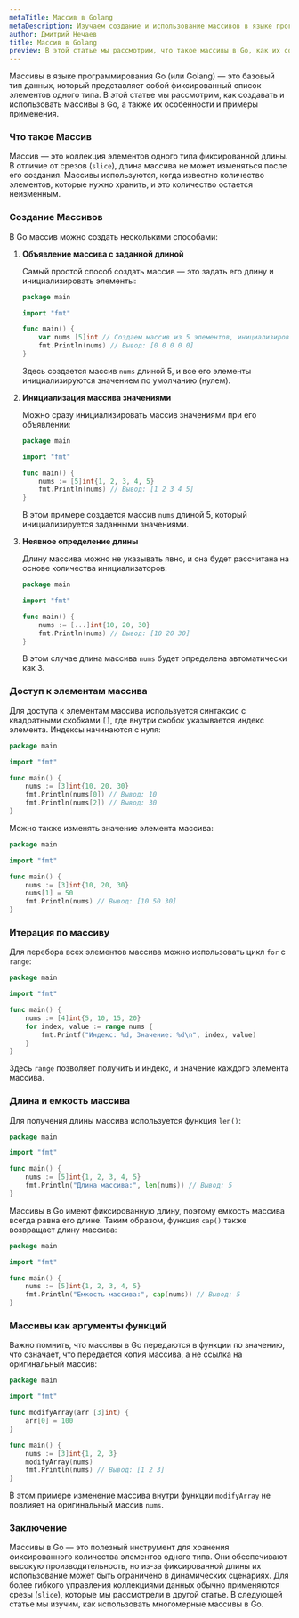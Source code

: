```yaml
---
metaTitle: Массив в Golang
metaDescription: Изучаем создание и использование массивов в языке программирования Go (Golang).
author: Дмитрий Нечаев
title: Массив в Golang
preview: В этой статье мы рассмотрим, что такое массивы в Go, как их создавать, использовать и какие особенности стоит учитывать.
---
```


Массивы в языке программирования Go (или Golang) — это базовый тип данных, который представляет собой фиксированный список элементов одного типа. В этой статье мы рассмотрим, как создавать и использовать массивы в Go, а также их особенности и примеры применения.

### Что такое Массив

Массив — это коллекция элементов одного типа фиксированной длины. В отличие от срезов (`slice`), длина массива не может изменяться после его создания. Массивы используются, когда известно количество элементов, которые нужно хранить, и это количество остается неизменным.

### Создание Массивов

В Go массив можно создать несколькими способами:

1. **Объявление массива с заданной длиной**

   Самый простой способ создать массив — это задать его длину и инициализировать элементы:

   ```go
   package main

   import "fmt"

   func main() {
       var nums [5]int // Создаем массив из 5 элементов, инициализированных нулями
       fmt.Println(nums) // Вывод: [0 0 0 0 0]
   }
   ```

   Здесь создается массив `nums` длиной 5, и все его элементы инициализируются значением по умолчанию (нулем).

2. **Инициализация массива значениями**

   Можно сразу инициализировать массив значениями при его объявлении:

   ```go
   package main

   import "fmt"

   func main() {
       nums := [5]int{1, 2, 3, 4, 5}
       fmt.Println(nums) // Вывод: [1 2 3 4 5]
   }
   ```

   В этом примере создается массив `nums` длиной 5, который инициализируется заданными значениями.

3. **Неявное определение длины**

   Длину массива можно не указывать явно, и она будет рассчитана на основе количества инициализаторов:

   ```go
   package main

   import "fmt"

   func main() {
       nums := [...]int{10, 20, 30}
       fmt.Println(nums) // Вывод: [10 20 30]
   }
   ```

   В этом случае длина массива `nums` будет определена автоматически как 3.

### Доступ к элементам массива

Для доступа к элементам массива используется синтаксис с квадратными скобками `[]`, где внутри скобок указывается индекс элемента. Индексы начинаются с нуля:

```go
package main

import "fmt"

func main() {
    nums := [3]int{10, 20, 30}
    fmt.Println(nums[0]) // Вывод: 10
    fmt.Println(nums[2]) // Вывод: 30
}
```

Можно также изменять значение элемента массива:

```go
package main

import "fmt"

func main() {
    nums := [3]int{10, 20, 30}
    nums[1] = 50
    fmt.Println(nums) // Вывод: [10 50 30]
}
```

### Итерация по массиву

Для перебора всех элементов массива можно использовать цикл `for` с `range`:

```go
package main

import "fmt"

func main() {
    nums := [4]int{5, 10, 15, 20}
    for index, value := range nums {
        fmt.Printf("Индекс: %d, Значение: %d\n", index, value)
    }
}
```

Здесь `range` позволяет получить и индекс, и значение каждого элемента массива.

### Длина и емкость массива

Для получения длины массива используется функция `len()`:

```go
package main

import "fmt"

func main() {
    nums := [5]int{1, 2, 3, 4, 5}
    fmt.Println("Длина массива:", len(nums)) // Вывод: 5
}
```

Массивы в Go имеют фиксированную длину, поэтому емкость массива всегда равна его длине. Таким образом, функция `cap()` также возвращает длину массива:

```go
package main

import "fmt"

func main() {
    nums := [5]int{1, 2, 3, 4, 5}
    fmt.Println("Емкость массива:", cap(nums)) // Вывод: 5
}
```

### Массивы как аргументы функций

Важно помнить, что массивы в Go передаются в функции по значению, что означает, что передается копия массива, а не ссылка на оригинальный массив:

```go
package main

import "fmt"

func modifyArray(arr [3]int) {
    arr[0] = 100
}

func main() {
    nums := [3]int{1, 2, 3}
    modifyArray(nums)
    fmt.Println(nums) // Вывод: [1 2 3]
}
```

В этом примере изменение массива внутри функции `modifyArray` не повлияет на оригинальный массив `nums`.

### Заключение

Массивы в Go — это полезный инструмент для хранения фиксированного количества элементов одного типа. Они обеспечивают высокую производительность, но из-за фиксированной длины их использование может быть ограничено в динамических сценариях. Для более гибкого управления коллекциями данных обычно применяются срезы (`slice`), которые мы рассмотрели в другой статье. В следующей статье мы изучим, как использовать многомерные массивы в Go.
